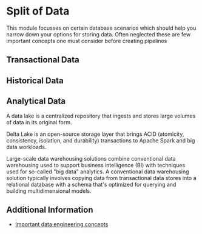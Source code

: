 # Split of Data
This module focusses on certain database scenarios which should help you narrow down your options for storing data. Often neglected these are few important concepts one must consider before creating pipelines

## Transactional Data

## Historical Data

## Analytical Data

A data lake is a centralized repository that ingests and stores large volumes of data in its original form.

Delta Lake is an open-source storage layer that brings ACID (atomicity, consistency, isolation, and durability) transactions to Apache Spark and big data workloads.

Large-scale data warehousing solutions combine conventional data warehousing used to support business intelligence (BI) with techniques used for so-called "big data" analytics. A conventional data warehousing solution typically involves copying data from transactional data stores into a relational database with a schema that's optimized for querying and building multidimensional models.
 
## Additional Information
- [Important data engineering concepts](https://learn.microsoft.com/en-us/training/modules/introduction-to-data-engineering-azure/4-common-patterns-azure-data-engineering)